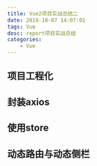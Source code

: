 ```yaml
---
title: Vue2项目实战总结二
date: 2019-10-07 14:07:01
tags: Vue
desc: report项目实战总结
categories:
	- Vue
---
```

## 项目工程化

## 封装axios

## 使用store

## 动态路由与动态侧栏